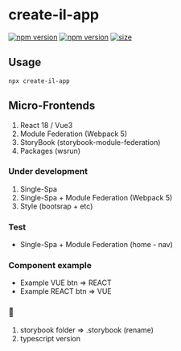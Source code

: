 # create-il-app

[![npm version](https://badge.fury.io/js/create-il-app.svg)](https://badge.fury.io/js/create-il-app) [![npm version](https://img.shields.io/npm/dm/create-il-app.svg)](https://badge.fury.io/js/create-il-app)
[![size][size]][size-url]

## Usage

```
npx create-il-app
```
## Micro-Frontends

1. React 18 / Vue3
2. Module Federation (Webpack 5)
3. StoryBook (storybook-module-federation)
4. Packages (wsrun)

### Under development

1. Single-Spa
2. Single-Spa + Module Federation (Webpack 5)
3. Style (bootsrap + etc)

### Test

- Single-Spa + Module Federation (home - nav)

### Сomponent example

- Example VUE btn => REACT
- Example REACT btn => VUE

### 🐛

1. storybook folder => .storybook (rename)
2. typescript version


[size]: https://packagephobia.now.sh/badge?p=create-il-app
[size-url]: https://packagephobia.now.sh/result?p=create-il-app